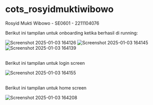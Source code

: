# cots_rosyidmuktiwibowo

Rosyid Mukti Wibowo - SE0601 - 2211104076<br>

Berikut ini tampilan untuk onboarding ketika berhasil di running: <br>

![Screenshot 2025-01-03 164126](https://github.com/user-attachments/assets/fed3d05f-a224-4cb5-931d-27cb87456aea)
![Screenshot 2025-01-03 164145](https://github.com/user-attachments/assets/b81e4f0f-0f71-479d-9932-67bca7aecb44)
![Screenshot 2025-01-03 164139](https://github.com/user-attachments/assets/3ef6031f-4aae-451c-9f22-c88b7d485046)

<br>
Berikut ini tampilan untuk login screen<br>

![Screenshot 2025-01-03 164155](https://github.com/user-attachments/assets/7d1afaa3-8d7b-4b97-a7c1-068b798eeb92)

<br>
Berikut ini tampilan untuk home screen <br>

![Screenshot 2025-01-03 164208](https://github.com/user-attachments/assets/53946ac9-bc57-4724-b234-ad2a9dcc3fa4)



